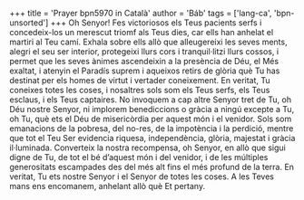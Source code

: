+++
title = 'Prayer bpn5970 in Català'
author = 'Báb'
tags = ['lang-ca', 'bpn-unsorted']
+++
Oh Senyor! Fes victoriosos els Teus pacients serfs i concedeix-los un merescut triomf als Teus dies, car ells han anhelat el martiri al Teu camí. Exhala sobre ells allò que alleugereixi les seves ments, alegri el seu ser interior, protegeixi llurs cors i tranquil·litzi llurs cossos, i permet que les seves ànimes ascendeixin a la presència de Déu, el Més exaltat, i atenyin el Paradís suprem i aqueixos retirs de glòria què Tu has destinat per els homes de virtut i vertader coneixement. En veritat, Tu coneixes totes les coses, i nosaltres sols som els Teus serfs, els Teus esclaus, i els Teus captaires. No invoquem a cap altre Senyor tret de Tu, oh Déu nostre Senyor, ni implorem benediccions o gràcia a ningú excepte a Tu, oh Tu, què ets el Déu de misericòrdia per aquest món i el venidor. Sols som emanacions de la pobresa, del no-res, de la impotència i la perdició, mentre que tot el Teu Ser evidencia riquesa, independència, glòria, majestat i gràcia il·luminada.
Converteix la nostra recompensa, oh Senyor, en allò que sigui digne de Tu, de tot el bé d’aquest món i del venidor, i de les múltiples generositats escampades des del més alt fins el més profund de la terra.
En veritat, Tu ets nostre Senyor i el Senyor de totes les coses. A les Teves mans ens encomanem, anhelant allò què Et pertany.
